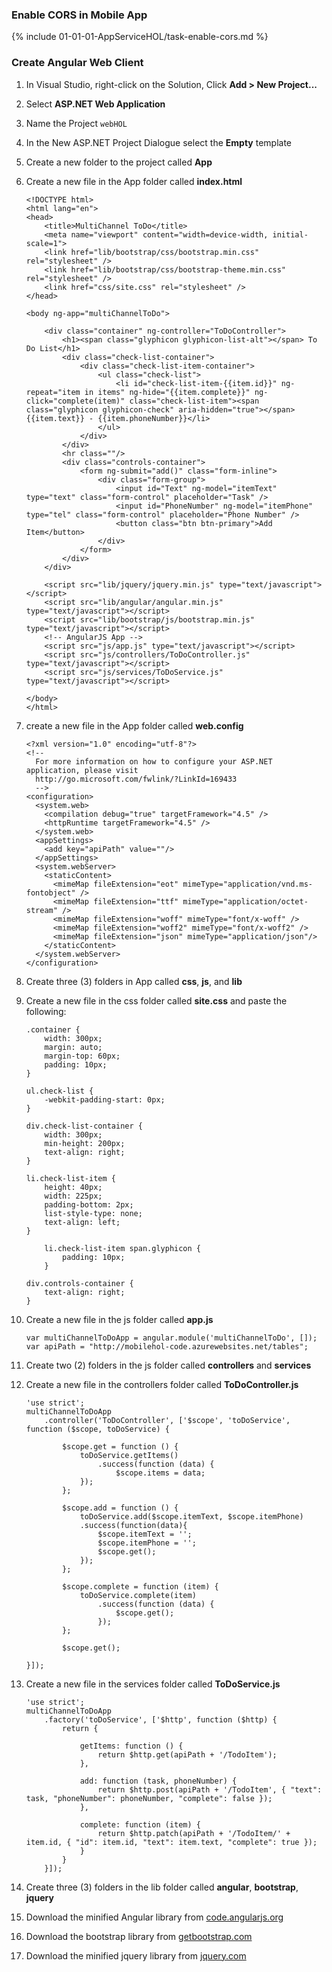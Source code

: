 ### Enable CORS in Mobile App

{% include 01-01-01-AppServiceHOL/task-enable-cors.md %}

### Create Angular Web Client

1. In Visual Studio, right-click on the Solution, Click **Add > New Project...** 
2. Select **ASP.NET Web Application**
3. Name the Project `webHOL`
4. In the New ASP.NET Project Dialogue select the **Empty** template
5. Create a new folder to the project called **App**
6. Create a new file in the App folder called **index.html**

	```
	<!DOCTYPE html>
	<html lang="en">
	<head>
	    <title>MultiChannel ToDo</title>
	    <meta name="viewport" content="width=device-width, initial-scale=1">
	    <link href="lib/bootstrap/css/bootstrap.min.css" rel="stylesheet" />
	    <link href="lib/bootstrap/css/bootstrap-theme.min.css" rel="stylesheet" />
	    <link href="css/site.css" rel="stylesheet" />
	</head>
	
	<body ng-app="multiChannelToDo">
	
	    <div class="container" ng-controller="ToDoController">
	        <h1><span class="glyphicon glyphicon-list-alt"></span> To Do List</h1>
	        <div class="check-list-container">
	            <div class="check-list-item-container">
	                <ul class="check-list">
	                    <li id="check-list-item-{{item.id}}" ng-repeat="item in items" ng-hide="{{item.complete}}" ng-click="complete(item)" class="check-list-item"><span class="glyphicon glyphicon-check" aria-hidden="true"></span> {{item.text}} - {{item.phoneNumber}}</li>
	                </ul>
	            </div>
	        </div>
	        <hr class=""/>
	        <div class="controls-container">
	            <form ng-submit="add()" class="form-inline">
	                <div class="form-group">
	                    <input id="Text" ng-model="itemText" type="text" class="form-control" placeholder="Task" />
	                    <input id="PhoneNumber" ng-model="itemPhone" type="tel" class="form-control" placeholder="Phone Number" />
	                    <button class="btn btn-primary">Add Item</button>
	                </div>
	            </form>
	        </div>
	    </div>
	
	    <script src="lib/jquery/jquery.min.js" type="text/javascript"></script>
	    <script src="lib/angular/angular.min.js" type="text/javascript"></script>
	    <script src="lib/bootstrap/js/bootstrap.min.js" type="text/javascript"></script>
	    <!-- AngularJS App -->
	    <script src="js/app.js" type="text/javascript"></script>
	    <script src="js/controllers/ToDoController.js" type="text/javascript"></script>
	    <script src="js/services/ToDoService.js" type="text/javascript"></script>
	
	</body>
	</html>
	```

7. create a new file in the App folder called **web.config**
	
	```
	<?xml version="1.0" encoding="utf-8"?>
	<!--
	  For more information on how to configure your ASP.NET application, please visit
	  http://go.microsoft.com/fwlink/?LinkId=169433
	  -->
	<configuration>
	  <system.web>
	    <compilation debug="true" targetFramework="4.5" />
	    <httpRuntime targetFramework="4.5" />
	  </system.web>
	  <appSettings>
	    <add key="apiPath" value=""/>
	  </appSettings>
	  <system.webServer>
	    <staticContent>
	      <mimeMap fileExtension="eot" mimeType="application/vnd.ms-fontobject" />
	      <mimeMap fileExtension="ttf" mimeType="application/octet-stream" />
	      <mimeMap fileExtension="woff" mimeType="font/x-woff" />
	      <mimeMap fileExtension="woff2" mimeType="font/x-woff2" />
	      <mimeMap fileExtension="json" mimeType="application/json"/>
	    </staticContent>
	  </system.webServer>
	</configuration>

	```

6. Create three (3) folders in App called **css**, **js**, and **lib**
7. Create a new file in the css folder called **site.css** and paste the following:

	```
	.container {
	    width: 300px;
	    margin: auto;
	    margin-top: 60px;
	    padding: 10px;
	}
	
	ul.check-list {
	    -webkit-padding-start: 0px;
	}
	
	div.check-list-container {
	    width: 300px;
	    min-height: 200px;
	    text-align: right;
	}
	
	li.check-list-item {
	    height: 40px;
	    width: 225px;
	    padding-bottom: 2px;
	    list-style-type: none;
	    text-align: left;
	}
	
	    li.check-list-item span.glyphicon {
	        padding: 10px;
	    }
	
	div.controls-container {
	    text-align: right;
	}

	```
	
8. Create a new file in the js folder called **app.js**

	```
	var multiChannelToDoApp = angular.module('multiChannelToDo', []);
	var apiPath = "http://mobilehol-code.azurewebsites.net/tables";
	```

9. Create two (2) folders in the js folder called **controllers** and **services**
10. Create a new file in the controllers folder called **ToDoController.js**

	```
	'use strict';
	multiChannelToDoApp
	    .controller('ToDoController', ['$scope', 'toDoService', function ($scope, toDoService) {
	
	        $scope.get = function () {
	            toDoService.getItems()
	                .success(function (data) {
	                    $scope.items = data;
	            });
	        };
	
	        $scope.add = function () {
	            toDoService.add($scope.itemText, $scope.itemPhone)
	            .success(function(data){
	                $scope.itemText = '';
	                $scope.itemPhone = '';
	                $scope.get();
	            });
	        };
	
	        $scope.complete = function (item) {
	            toDoService.complete(item)
	                .success(function (data) {
	                    $scope.get();
	                });
	        };
	
	        $scope.get();
	
	}]);
	```

11. Create a new file in the services folder called **ToDoService.js**

	```
	'use strict';
	multiChannelToDoApp
	    .factory('toDoService', ['$http', function ($http) {
	        return {
	
	            getItems: function () {
	                return $http.get(apiPath + '/TodoItem');
	            },
	
	            add: function (task, phoneNumber) {
	                return $http.post(apiPath + '/TodoItem', { "text": task, "phoneNumber": phoneNumber, "complete": false });
	            },
	
	            complete: function (item) {
	                return $http.patch(apiPath + '/TodoItem/' + item.id, { "id": item.id, "text": item.text, "complete": true });
	            }
	        }
	    }]);
	```

12. Create three (3) folders in the lib folder called **angular**, **bootstrap**, **jquery**
13. Download the minified Angular library from [code.angularjs.org](https://code.angularjs.org/1.3.6/angular.min.js)
14. Download the bootstrap library from [getbootstrap.com](https://github.com/twbs/bootstrap/releases/download/v3.3.2/bootstrap-3.3.2-dist.zip)
15. Download the minified jquery library from [jquery.com](http://code.jquery.com/jquery-2.1.3.min.js)